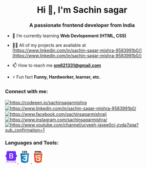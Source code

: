 <h1 align="center">Hi 👋, I'm Sachin sagar</h1>
<h3 align="center">A passionate frontend developer from India</h3>

- 🌱 I’m currently learning **Web Devlopement (HTML, CSS)**

- 👨‍💻 All of my projects are available at [https://www.linkedin.com/in/sachin-sagar-mishra-9583991b0/](https://www.linkedin.com/in/sachin-sagar-mishra-9583991b0/)

- 📫 How to reach me **sm621331@gmail.com**

- ⚡ Fun fact **Funny, Hardworker, learner, etc.**

<h3 align="left">Connect with me:</h3>
<p align="left">
<a href="https://codepen.io/https://codepen.io/sachinsagarmishra" target="blank"><img align="center" src="https://cdn.jsdelivr.net/npm/simple-icons@3.0.1/icons/codepen.svg" alt="https://codepen.io/sachinsagarmishra" height="30" width="40" /></a>
<a href="https://linkedin.com/in/https://www.linkedin.com/in/sachin-sagar-mishra-9583991b0/" target="blank"><img align="center" src="https://cdn.jsdelivr.net/npm/simple-icons@3.0.1/icons/linkedin.svg" alt="https://www.linkedin.com/in/sachin-sagar-mishra-9583991b0/" height="30" width="40" /></a>
<a href="https://fb.com/https://www.facebook.com/sachinsagarmishraji" target="blank"><img align="center" src="https://cdn.jsdelivr.net/npm/simple-icons@3.0.1/icons/facebook.svg" alt="https://www.facebook.com/sachinsagarmishraji" height="30" width="40" /></a>
<a href="https://instagram.com/https://www.instagram.com/sachinsagarmishra/" target="blank"><img align="center" src="https://cdn.jsdelivr.net/npm/simple-icons@3.0.1/icons/instagram.svg" alt="https://www.instagram.com/sachinsagarmishra/" height="30" width="40" /></a>
<a href="https://www.youtube.com/c/https://www.youtube.com/channel/ucyeeh-iaxee0ci-zvda7qqa?sub_confirmation=1" target="blank"><img align="center" src="https://cdn.jsdelivr.net/npm/simple-icons@3.0.1/icons/youtube.svg" alt="https://www.youtube.com/channel/ucyeeh-iaxee0ci-zvda7qqa?sub_confirmation=1" height="30" width="40" /></a>
</p>

<h3 align="left">Languages and Tools:</h3>
<p align="left"> <a href="https://getbootstrap.com" target="_blank"> <img src="https://raw.githubusercontent.com/devicons/devicon/master/icons/bootstrap/bootstrap-plain-wordmark.svg" alt="bootstrap" width="40" height="40"/> </a> <a href="https://www.w3schools.com/css/" target="_blank"> <img src="https://raw.githubusercontent.com/devicons/devicon/master/icons/css3/css3-original-wordmark.svg" alt="css3" width="40" height="40"/> </a> <a href="https://www.w3.org/html/" target="_blank"> <img src="https://raw.githubusercontent.com/devicons/devicon/master/icons/html5/html5-original-wordmark.svg" alt="html5" width="40" height="40"/> </a> </p>
